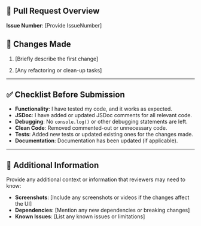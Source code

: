 ## 📄 **Pull Request Overview**

**Issue Number**: [Provide IssueNumber]

## 🔧 **Changes Made**

1. [Briefly describe the first change]

2. [Any refactoring or clean-up tasks]

---

## ✅ **Checklist Before Submission**

- **Functionality**: I have tested my code, and it works as expected.
- **JSDoc**: I have added or updated JSDoc comments for all relevant code.
- **Debugging**: No `console.log()` or other debugging statements are left.
- **Clean Code**: Removed commented-out or unnecessary code.
- **Tests**: Added new tests or updated existing ones for the changes made.
- **Documentation**: Documentation has been updated (if applicable).

---

## 📝 **Additional Information**

Provide any additional context or information that reviewers may need to know:

- **Screenshots**: [Include any screenshots or videos if the changes affect the UI]
- **Dependencies**: [Mention any new dependencies or breaking changes]
- **Known Issues**: [List any known issues or limitations]
